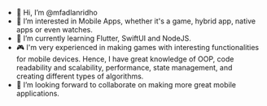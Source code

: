 - 👋 Hi, I’m @mfadlanridho
- 👀 I’m interested in Mobile Apps, whether it's a game, hybrid app, native apps or even watches. 
- 🌱 I’m currently learning Flutter, SwiftUI and NodeJS.
- 🎮 I'm very experienced in making games with interesting functionalities for mobile devices. Hence, I have great knowledge of OOP, code readability and scalability, performance, state management, and creating different types of algorithms.
- 💞️ I’m looking forward to collaborate on making more great mobile applications.

<!---
- 📫 You can reach me  
mfadlanridho/mfadlanridho is a ✨ special ✨ repository because its `README.md` (this file) appears on your GitHub profile.
You can click the Preview link to take a look at your changes.
--->
